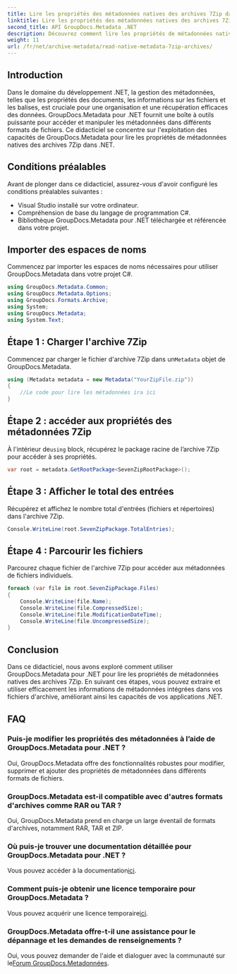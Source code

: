 ```yaml
---
title: Lire les propriétés des métadonnées natives des archives 7Zip dans .NET
linktitle: Lire les propriétés des métadonnées natives des archives 7Zip dans .NET
second_title: API GroupDocs.Metadata .NET
description: Découvrez comment lire les propriétés de métadonnées natives des archives 7Zip à l'aide de GroupDocs.Metadata pour .NET. Améliorez les capacités de gestion des données de votre application .NET.
weight: 11
url: /fr/net/archive-metadata/read-native-metadata-7zip-archives/
---
```

## Introduction
Dans le domaine du développement .NET, la gestion des métadonnées, telles que les propriétés des documents, les informations sur les fichiers et les balises, est cruciale pour une organisation et une récupération efficaces des données. GroupDocs.Metadata pour .NET fournit une boîte à outils puissante pour accéder et manipuler les métadonnées dans différents formats de fichiers. Ce didacticiel se concentre sur l'exploitation des capacités de GroupDocs.Metadata pour lire les propriétés de métadonnées natives des archives 7Zip dans .NET. 
## Conditions préalables
Avant de plonger dans ce didacticiel, assurez-vous d'avoir configuré les conditions préalables suivantes :
- Visual Studio installé sur votre ordinateur.
- Compréhension de base du langage de programmation C#.
- Bibliothèque GroupDocs.Metadata pour .NET téléchargée et référencée dans votre projet.

## Importer des espaces de noms
Commencez par importer les espaces de noms nécessaires pour utiliser GroupDocs.Metadata dans votre projet C#.
```csharp
using GroupDocs.Metadata.Common;
using GroupDocs.Metadata.Options;
using GroupDocs.Formats.Archive;
using System;
using GroupDocs.Metadata;
using System.Text;
```
## Étape 1 : Charger l'archive 7Zip
 Commencez par charger le fichier d'archive 7Zip dans un`Metadata` objet de GroupDocs.Metadata.
```csharp
using (Metadata metadata = new Metadata("YourZipFile.zip"))
{
    //Le code pour lire les métadonnées ira ici
}
```
## Étape 2 : accéder aux propriétés des métadonnées 7Zip
 À l'intérieur de`using` block, récupérez le package racine de l’archive 7Zip pour accéder à ses propriétés.
```csharp
var root = metadata.GetRootPackage<SevenZipRootPackage>();
```
## Étape 3 : Afficher le total des entrées
Récupérez et affichez le nombre total d'entrées (fichiers et répertoires) dans l'archive 7Zip.
```csharp
Console.WriteLine(root.SevenZipPackage.TotalEntries);
```
## Étape 4 : Parcourir les fichiers
Parcourez chaque fichier de l'archive 7Zip pour accéder aux métadonnées de fichiers individuels.
```csharp
foreach (var file in root.SevenZipPackage.Files)
{
    Console.WriteLine(file.Name);
    Console.WriteLine(file.CompressedSize);
    Console.WriteLine(file.ModificationDateTime);
    Console.WriteLine(file.UncompressedSize);
}
```

## Conclusion
Dans ce didacticiel, nous avons exploré comment utiliser GroupDocs.Metadata pour .NET pour lire les propriétés de métadonnées natives des archives 7Zip. En suivant ces étapes, vous pouvez extraire et utiliser efficacement les informations de métadonnées intégrées dans vos fichiers d'archive, améliorant ainsi les capacités de vos applications .NET.

## FAQ
### Puis-je modifier les propriétés des métadonnées à l’aide de GroupDocs.Metadata pour .NET ?
Oui, GroupDocs.Metadata offre des fonctionnalités robustes pour modifier, supprimer et ajouter des propriétés de métadonnées dans différents formats de fichiers.
### GroupDocs.Metadata est-il compatible avec d'autres formats d'archives comme RAR ou TAR ?
Oui, GroupDocs.Metadata prend en charge un large éventail de formats d'archives, notamment RAR, TAR et ZIP.
### Où puis-je trouver une documentation détaillée pour GroupDocs.Metadata pour .NET ?
 Vous pouvez accéder à la documentation[ici](https://tutorials.groupdocs.com/metadata/net/).
### Comment puis-je obtenir une licence temporaire pour GroupDocs.Metadata ?
 Vous pouvez acquérir une licence temporaire[ici](https://purchase.groupdocs.com/temporary-license/).
### GroupDocs.Metadata offre-t-il une assistance pour le dépannage et les demandes de renseignements ?
 Oui, vous pouvez demander de l'aide et dialoguer avec la communauté sur le[Forum GroupDocs.Metadonnées](https://forum.groupdocs.com/c/metadata/14).